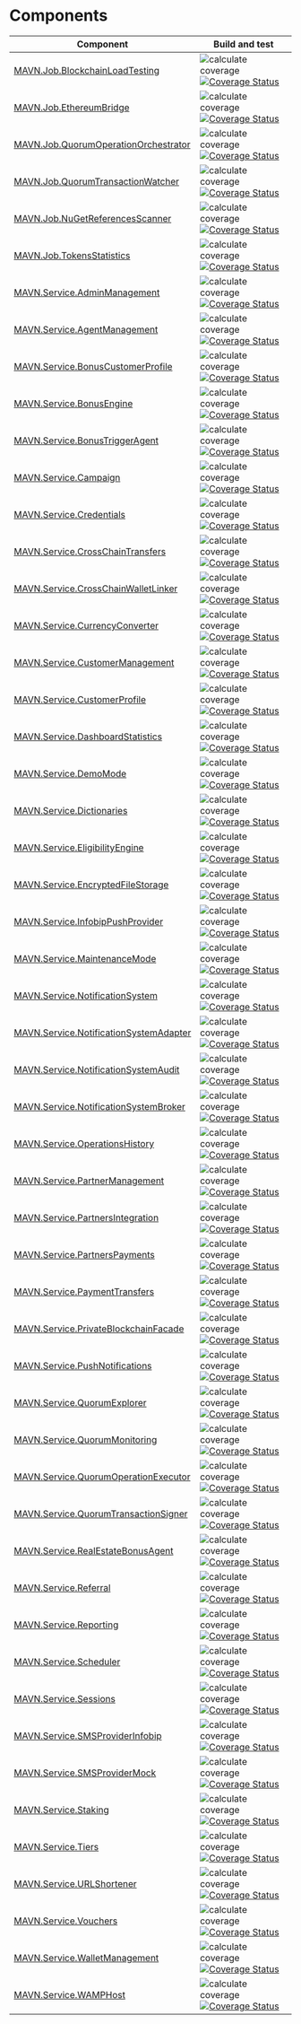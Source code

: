 # Components

Component | Build and test
--- | ---
[MAVN.Job.BlockchainLoadTesting](https://github.com/OpenMAVN/MAVN.Job.BlockchainLoadTesting) | ![calculate coverage](https://github.com/OpenMAVN/MAVN.Job.BlockchainLoadTesting/workflows/calculate%20coverage/badge.svg) [![Coverage Status](https://coveralls.io/repos/github/OpenMAVN/MAVN.Job.BlockchainLoadTesting/badge.svg?branch=master)](https://coveralls.io/github/OpenMAVN/MAVN.Job.BlockchainLoadTesting?branch=master)
[MAVN.Job.EthereumBridge](https://github.com/OpenMAVN/MAVN.Job.EthereumBridge) | ![calculate coverage](https://github.com/OpenMAVN/MAVN.Job.EthereumBridge/workflows/calculate%20coverage/badge.svg) [![Coverage Status](https://coveralls.io/repos/github/OpenMAVN/MAVN.Job.EthereumBridge/badge.svg?branch=master)](https://coveralls.io/github/OpenMAVN/MAVN.Job.EthereumBridge?branch=master)
[MAVN.Job.QuorumOperationOrchestrator](https://github.com/OpenMAVN/MAVN.Job.QuorumOperationOrchestrator) | ![calculate coverage](https://github.com/OpenMAVN/MAVN.Job.QuorumOperationOrchestrator/workflows/calculate%20coverage/badge.svg) [![Coverage Status](https://coveralls.io/repos/github/OpenMAVN/MAVN.Job.QuorumOperationOrchestrator/badge.svg?branch=master)](https://coveralls.io/github/OpenMAVN/MAVN.Job.QuorumOperationOrchestrator?branch=master)
[MAVN.Job.QuorumTransactionWatcher](https://github.com/OpenMAVN/MAVN.Job.QuorumTransactionWatcher) | ![calculate coverage](https://github.com/OpenMAVN/MAVN.Job.QuorumTransactionWatcher/workflows/calculate%20coverage/badge.svg) [![Coverage Status](https://coveralls.io/repos/github/OpenMAVN/MAVN.Job.QuorumTransactionWatcher/badge.svg?branch=master)](https://coveralls.io/github/OpenMAVN/MAVN.Job.QuorumTransactionWatcher?branch=master)
[MAVN.Job.NuGetReferencesScanner](https://github.com/OpenMAVN/MAVN.Job.NuGetReferencesScanner) | ![calculate coverage](https://github.com/OpenMAVN/MAVN.Job.NuGetReferencesScanner/workflows/calculate%20coverage/badge.svg) [![Coverage Status](https://coveralls.io/repos/github/OpenMAVN/MAVN.Job.NuGetReferencesScanner/badge.svg?branch=master)](https://coveralls.io/github/OpenMAVN/MAVN.Job.NuGetReferencesScanner?branch=master)
[MAVN.Job.TokensStatistics](https://github.com/OpenMAVN/MAVN.Job.TokensStatistics) | ![calculate coverage](https://github.com/OpenMAVN/MAVN.Job.TokensStatistics/workflows/calculate%20coverage/badge.svg) [![Coverage Status](https://coveralls.io/repos/github/OpenMAVN/MAVN.Job.TokensStatistics/badge.svg?branch=master)](https://coveralls.io/github/OpenMAVN/MAVN.Job.TokensStatistics?branch=master)
[MAVN.Service.AdminManagement](https://github.com/OpenMAVN/MAVN.Service.AdminManagement) | ![calculate coverage](https://github.com/OpenMAVN/MAVN.Service.AdminManagement/workflows/calculate%20coverage/badge.svg) [![Coverage Status](https://coveralls.io/repos/github/OpenMAVN/MAVN.Service.AdminManagement/badge.svg?branch=master)](https://coveralls.io/github/OpenMAVN/MAVN.Service.AdminManagement?branch=master)
[MAVN.Service.AgentManagement](https://github.com/OpenMAVN/MAVN.Service.AgentManagement) | ![calculate coverage](https://github.com/OpenMAVN/MAVN.Service.AgentManagement/workflows/calculate%20coverage/badge.svg) [![Coverage Status](https://coveralls.io/repos/github/OpenMAVN/MAVN.Service.AgentManagement/badge.svg?branch=master)](https://coveralls.io/github/OpenMAVN/MAVN.Service.AgentManagement?branch=master)
[MAVN.Service.BonusCustomerProfile](https://github.com/OpenMAVN/MAVN.Service.BonusCustomerProfile) | ![calculate coverage](https://github.com/OpenMAVN/MAVN.Service.BonusCustomerProfile/workflows/calculate%20coverage/badge.svg) [![Coverage Status](https://coveralls.io/repos/github/OpenMAVN/MAVN.Service.BonusCustomerProfile/badge.svg?branch=master)](https://coveralls.io/github/OpenMAVN/MAVN.Service.BonusCustomerProfile?branch=master)
[MAVN.Service.BonusEngine](https://github.com/OpenMAVN/MAVN.Service.BonusEngine) | ![calculate coverage](https://github.com/OpenMAVN/MAVN.Service.BonusEngine/workflows/calculate%20coverage/badge.svg) [![Coverage Status](https://coveralls.io/repos/github/OpenMAVN/MAVN.Service.BonusEngine/badge.svg?branch=master)](https://coveralls.io/github/OpenMAVN/MAVN.Service.BonusEngine?branch=master)
[MAVN.Service.BonusTriggerAgent](https://github.com/OpenMAVN/MAVN.Service.BonusTriggerAgent) | ![calculate coverage](https://github.com/OpenMAVN/MAVN.Service.BonusTriggerAgent/workflows/calculate%20coverage/badge.svg) [![Coverage Status](https://coveralls.io/repos/github/OpenMAVN/MAVN.Service.BonusTriggerAgent/badge.svg?branch=master)](https://coveralls.io/github/OpenMAVN/MAVN.Service.BonusTriggerAgent?branch=master)
[MAVN.Service.Campaign](https://github.com/OpenMAVN/MAVN.Service.Campaign) | ![calculate coverage](https://github.com/OpenMAVN/MAVN.Service.Campaign/workflows/calculate%20coverage/badge.svg) [![Coverage Status](https://coveralls.io/repos/github/OpenMAVN/MAVN.Service.Campaign/badge.svg?branch=master)](https://coveralls.io/github/OpenMAVN/MAVN.Service.Campaign?branch=master)
[MAVN.Service.Credentials](https://github.com/OpenMAVN/MAVN.Service.Credentials) | ![calculate coverage](https://github.com/OpenMAVN/MAVN.Service.Credentials/workflows/calculate%20coverage/badge.svg) [![Coverage Status](https://coveralls.io/repos/github/OpenMAVN/MAVN.Service.Credentials/badge.svg?branch=master)](https://coveralls.io/github/OpenMAVN/MAVN.Service.Credentials?branch=master)
[MAVN.Service.CrossChainTransfers](https://github.com/OpenMAVN/MAVN.Service.CrossChainTransfers) | ![calculate coverage](https://github.com/OpenMAVN/MAVN.Service.CrossChainTransfers/workflows/calculate%20coverage/badge.svg) [![Coverage Status](https://coveralls.io/repos/github/OpenMAVN/MAVN.Service.CrossChainTransfers/badge.svg?branch=master)](https://coveralls.io/github/OpenMAVN/MAVN.Service.CrossChainTransfers?branch=master)
[MAVN.Service.CrossChainWalletLinker](https://github.com/OpenMAVN/MAVN.Service.CrossChainWalletLinker) | ![calculate coverage](https://github.com/OpenMAVN/MAVN.Service.CrossChainWalletLinker/workflows/calculate%20coverage/badge.svg) [![Coverage Status](https://coveralls.io/repos/github/OpenMAVN/MAVN.Service.CrossChainWalletLinker/badge.svg?branch=master)](https://coveralls.io/github/OpenMAVN/MAVN.Service.CrossChainWalletLinker?branch=master)
[MAVN.Service.CurrencyConverter](https://github.com/OpenMAVN/MAVN.Service.CurrencyConverter) | ![calculate coverage](https://github.com/OpenMAVN/MAVN.Service.CurrencyConverter/workflows/calculate%20coverage/badge.svg) [![Coverage Status](https://coveralls.io/repos/github/OpenMAVN/MAVN.Service.CurrencyConverter/badge.svg?branch=master)](https://coveralls.io/github/OpenMAVN/MAVN.Service.CurrencyConverter?branch=master)
[MAVN.Service.CustomerManagement](https://github.com/OpenMAVN/MAVN.Service.CustomerManagement) | ![calculate coverage](https://github.com/OpenMAVN/MAVN.Service.CustomerManagement/workflows/calculate%20coverage/badge.svg) [![Coverage Status](https://coveralls.io/repos/github/OpenMAVN/MAVN.Service.CustomerManagement/badge.svg?branch=master)](https://coveralls.io/github/OpenMAVN/MAVN.Service.CustomerManagement?branch=master)
[MAVN.Service.CustomerProfile](https://github.com/OpenMAVN/MAVN.Service.CustomerProfile) | ![calculate coverage](https://github.com/OpenMAVN/MAVN.Service.CustomerProfile/workflows/calculate%20coverage/badge.svg) [![Coverage Status](https://coveralls.io/repos/github/OpenMAVN/MAVN.Service.CustomerProfile/badge.svg?branch=master)](https://coveralls.io/github/OpenMAVN/MAVN.Service.CustomerProfile?branch=master)
[MAVN.Service.DashboardStatistics](https://github.com/OpenMAVN/MAVN.Service.DashboardStatistics) | ![calculate coverage](https://github.com/OpenMAVN/MAVN.Service.DashboardStatistics/workflows/calculate%20coverage/badge.svg) [![Coverage Status](https://coveralls.io/repos/github/OpenMAVN/MAVN.Service.DashboardStatistics/badge.svg?branch=master)](https://coveralls.io/github/OpenMAVN/MAVN.Service.DashboardStatistics?branch=master)
[MAVN.Service.DemoMode](https://github.com/OpenMAVN/MAVN.Service.DemoMode) | ![calculate coverage](https://github.com/OpenMAVN/MAVN.Service.DemoMode/workflows/calculate%20coverage/badge.svg) [![Coverage Status](https://coveralls.io/repos/github/OpenMAVN/MAVN.Service.DemoMode/badge.svg?branch=master)](https://coveralls.io/github/OpenMAVN/MAVN.Service.DemoMode?branch=master)
[MAVN.Service.Dictionaries](https://github.com/OpenMAVN/MAVN.Service.Dictionaries) | ![calculate coverage](https://github.com/OpenMAVN/MAVN.Service.Dictionaries/workflows/calculate%20coverage/badge.svg) [![Coverage Status](https://coveralls.io/repos/github/OpenMAVN/MAVN.Service.Dictionaries/badge.svg?branch=master)](https://coveralls.io/github/OpenMAVN/MAVN.Service.Dictionaries?branch=master)
[MAVN.Service.EligibilityEngine](https://github.com/OpenMAVN/MAVN.Service.EligibilityEngine) | ![calculate coverage](https://github.com/OpenMAVN/MAVN.Service.EligibilityEngine/workflows/calculate%20coverage/badge.svg) [![Coverage Status](https://coveralls.io/repos/github/OpenMAVN/MAVN.Service.EligibilityEngine/badge.svg?branch=master)](https://coveralls.io/github/OpenMAVN/MAVN.Service.EligibilityEngine?branch=master)
[MAVN.Service.EncryptedFileStorage](https://github.com/OpenMAVN/MAVN.Service.EncryptedFileStorage) | ![calculate coverage](https://github.com/OpenMAVN/MAVN.Service.EncryptedFileStorage/workflows/calculate%20coverage/badge.svg) [![Coverage Status](https://coveralls.io/repos/github/OpenMAVN/MAVN.Service.EncryptedFileStorage/badge.svg?branch=master)](https://coveralls.io/github/OpenMAVN/MAVN.Service.EncryptedFileStorage?branch=master)
[MAVN.Service.InfobipPushProvider](https://github.com/OpenMAVN/MAVN.Service.InfobipPushProvider) | ![calculate coverage](https://github.com/OpenMAVN/MAVN.Service.InfobipPushProvider/workflows/calculate%20coverage/badge.svg) [![Coverage Status](https://coveralls.io/repos/github/OpenMAVN/MAVN.Service.InfobipPushProvider/badge.svg?branch=master)](https://coveralls.io/github/OpenMAVN/MAVN.Service.InfobipPushProvider?branch=master)
[MAVN.Service.MaintenanceMode](https://github.com/OpenMAVN/MAVN.Service.MaintenanceMode) | ![calculate coverage](https://github.com/OpenMAVN/MAVN.Service.MaintenanceMode/workflows/calculate%20coverage/badge.svg) [![Coverage Status](https://coveralls.io/repos/github/OpenMAVN/MAVN.Service.MaintenanceMode/badge.svg?branch=master)](https://coveralls.io/github/OpenMAVN/MAVN.Service.MaintenanceMode?branch=master)
[MAVN.Service.NotificationSystem](https://github.com/OpenMAVN/MAVN.Service.NotificationSystem) | ![calculate coverage](https://github.com/OpenMAVN/MAVN.Service.NotificationSystem/workflows/calculate%20coverage/badge.svg) [![Coverage Status](https://coveralls.io/repos/github/OpenMAVN/MAVN.Service.NotificationSystem/badge.svg?branch=master)](https://coveralls.io/github/OpenMAVN/MAVN.Service.NotificationSystem?branch=master)
[MAVN.Service.NotificationSystemAdapter](https://github.com/OpenMAVN/MAVN.Service.NotificationSystemAdapter) | ![calculate coverage](https://github.com/OpenMAVN/MAVN.Service.NotificationSystemAdapter/workflows/calculate%20coverage/badge.svg) [![Coverage Status](https://coveralls.io/repos/github/OpenMAVN/MAVN.Service.NotificationSystemAdapter/badge.svg?branch=master)](https://coveralls.io/github/OpenMAVN/MAVN.Service.NotificationSystemAdapter?branch=master)
[MAVN.Service.NotificationSystemAudit](https://github.com/OpenMAVN/MAVN.Service.NotificationSystemAudit) | ![calculate coverage](https://github.com/OpenMAVN/MAVN.Service.NotificationSystemAudit/workflows/calculate%20coverage/badge.svg) [![Coverage Status](https://coveralls.io/repos/github/OpenMAVN/MAVN.Service.NotificationSystemAudit/badge.svg?branch=master)](https://coveralls.io/github/OpenMAVN/MAVN.Service.NotificationSystemAudit?branch=master)
[MAVN.Service.NotificationSystemBroker](https://github.com/OpenMAVN/MAVN.Service.NotificationSystemBroker) | ![calculate coverage](https://github.com/OpenMAVN/MAVN.Service.NotificationSystemBroker/workflows/calculate%20coverage/badge.svg) [![Coverage Status](https://coveralls.io/repos/github/OpenMAVN/MAVN.Service.NotificationSystemBroker/badge.svg?branch=master)](https://coveralls.io/github/OpenMAVN/MAVN.Service.NotificationSystemBroker?branch=master)
[MAVN.Service.OperationsHistory](https://github.com/OpenMAVN/MAVN.Service.OperationsHistory) | ![calculate coverage](https://github.com/OpenMAVN/MAVN.Service.OperationsHistory/workflows/calculate%20coverage/badge.svg) [![Coverage Status](https://coveralls.io/repos/github/OpenMAVN/MAVN.Service.OperationsHistory/badge.svg?branch=master)](https://coveralls.io/github/OpenMAVN/MAVN.Service.OperationsHistory?branch=master)
[MAVN.Service.PartnerManagement](https://github.com/OpenMAVN/MAVN.Service.PartnerManagement) | ![calculate coverage](https://github.com/OpenMAVN/MAVN.Service.PartnerManagement/workflows/calculate%20coverage/badge.svg) [![Coverage Status](https://coveralls.io/repos/github/OpenMAVN/MAVN.Service.PartnerManagement/badge.svg?branch=master)](https://coveralls.io/github/OpenMAVN/MAVN.Service.PartnerManagement?branch=master)
[MAVN.Service.PartnersIntegration](https://github.com/OpenMAVN/MAVN.Service.PartnersIntegration) | ![calculate coverage](https://github.com/OpenMAVN/MAVN.Service.PartnersIntegration/workflows/calculate%20coverage/badge.svg) [![Coverage Status](https://coveralls.io/repos/github/OpenMAVN/MAVN.Service.PartnersIntegration/badge.svg?branch=master)](https://coveralls.io/github/OpenMAVN/MAVN.Service.PartnersIntegration?branch=master)
[MAVN.Service.PartnersPayments](https://github.com/OpenMAVN/MAVN.Service.PartnersPayments) | ![calculate coverage](https://github.com/OpenMAVN/MAVN.Service.PartnersPayments/workflows/calculate%20coverage/badge.svg) [![Coverage Status](https://coveralls.io/repos/github/OpenMAVN/MAVN.Service.PartnersPayments/badge.svg?branch=master)](https://coveralls.io/github/OpenMAVN/MAVN.Service.PartnersPayments?branch=master)
[MAVN.Service.PaymentTransfers](https://github.com/OpenMAVN/MAVN.Service.PaymentTransfers) | ![calculate coverage](https://github.com/OpenMAVN/MAVN.Service.PaymentTransfers/workflows/calculate%20coverage/badge.svg) [![Coverage Status](https://coveralls.io/repos/github/OpenMAVN/MAVN.Service.PaymentTransfers/badge.svg?branch=master)](https://coveralls.io/github/OpenMAVN/MAVN.Service.PaymentTransfers?branch=master)
[MAVN.Service.PrivateBlockchainFacade](https://github.com/OpenMAVN/MAVN.Service.PrivateBlockchainFacade) | ![calculate coverage](https://github.com/OpenMAVN/MAVN.Service.PrivateBlockchainFacade/workflows/calculate%20coverage/badge.svg) [![Coverage Status](https://coveralls.io/repos/github/OpenMAVN/MAVN.Service.PrivateBlockchainFacade/badge.svg?branch=master)](https://coveralls.io/github/OpenMAVN/MAVN.Service.PrivateBlockchainFacade?branch=master)
[MAVN.Service.PushNotifications](https://github.com/OpenMAVN/MAVN.Service.PushNotifications) | ![calculate coverage](https://github.com/OpenMAVN/MAVN.Service.PushNotifications/workflows/calculate%20coverage/badge.svg) [![Coverage Status](https://coveralls.io/repos/github/OpenMAVN/MAVN.Service.PushNotifications/badge.svg?branch=master)](https://coveralls.io/github/OpenMAVN/MAVN.Service.PushNotifications?branch=master)
[MAVN.Service.QuorumExplorer](https://github.com/OpenMAVN/MAVN.Service.QuorumExplorer) | ![calculate coverage](https://github.com/OpenMAVN/MAVN.Service.QuorumExplorer/workflows/calculate%20coverage/badge.svg) [![Coverage Status](https://coveralls.io/repos/github/OpenMAVN/MAVN.Service.QuorumExplorer/badge.svg?branch=master)](https://coveralls.io/github/OpenMAVN/MAVN.Service.QuorumExplorer?branch=master)
[MAVN.Service.QuorumMonitoring](https://github.com/OpenMAVN/MAVN.Service.QuorumMonitoring) | ![calculate coverage](https://github.com/OpenMAVN/MAVN.Service.QuorumMonitoring/workflows/calculate%20coverage/badge.svg) [![Coverage Status](https://coveralls.io/repos/github/OpenMAVN/MAVN.Service.QuorumMonitoring/badge.svg?branch=master)](https://coveralls.io/github/OpenMAVN/MAVN.Service.QuorumMonitoring?branch=master)
[MAVN.Service.QuorumOperationExecutor](https://github.com/OpenMAVN/MAVN.Service.QuorumOperationExecutor) | ![calculate coverage](https://github.com/OpenMAVN/MAVN.Service.QuorumOperationExecutor/workflows/calculate%20coverage/badge.svg) [![Coverage Status](https://coveralls.io/repos/github/OpenMAVN/MAVN.Service.QuorumOperationExecutor/badge.svg?branch=master)](https://coveralls.io/github/OpenMAVN/MAVN.Service.QuorumOperationExecutor?branch=master)
[MAVN.Service.QuorumTransactionSigner](https://github.com/OpenMAVN/MAVN.Service.QuorumTransactionSigner) | ![calculate coverage](https://github.com/OpenMAVN/MAVN.Service.QuorumTransactionSigner/workflows/calculate%20coverage/badge.svg) [![Coverage Status](https://coveralls.io/repos/github/OpenMAVN/MAVN.Service.QuorumTransactionSigner/badge.svg?branch=master)](https://coveralls.io/github/OpenMAVN/MAVN.Service.QuorumTransactionSigner?branch=master)
[MAVN.Service.RealEstateBonusAgent](https://github.com/OpenMAVN/MAVN.Service.RealEstateBonusAgent) | ![calculate coverage](https://github.com/OpenMAVN/MAVN.Service.RealEstateBonusAgent/workflows/calculate%20coverage/badge.svg) [![Coverage Status](https://coveralls.io/repos/github/OpenMAVN/MAVN.Service.RealEstateBonusAgent/badge.svg?branch=master)](https://coveralls.io/github/OpenMAVN/MAVN.Service.RealEstateBonusAgent?branch=master)
[MAVN.Service.Referral](https://github.com/OpenMAVN/MAVN.Service.Referral) | ![calculate coverage](https://github.com/OpenMAVN/MAVN.Service.Referral/workflows/calculate%20coverage/badge.svg) [![Coverage Status](https://coveralls.io/repos/github/OpenMAVN/MAVN.Service.Referral/badge.svg?branch=master)](https://coveralls.io/github/OpenMAVN/MAVN.Service.Referral?branch=master)
[MAVN.Service.Reporting](https://github.com/OpenMAVN/MAVN.Service.Reporting) | ![calculate coverage](https://github.com/OpenMAVN/MAVN.Service.Reporting/workflows/calculate%20coverage/badge.svg) [![Coverage Status](https://coveralls.io/repos/github/OpenMAVN/MAVN.Service.Reporting/badge.svg?branch=master)](https://coveralls.io/github/OpenMAVN/MAVN.Service.Reporting?branch=master)
[MAVN.Service.Scheduler](https://github.com/OpenMAVN/MAVN.Service.Scheduler) | ![calculate coverage](https://github.com/OpenMAVN/MAVN.Service.Scheduler/workflows/calculate%20coverage/badge.svg) [![Coverage Status](https://coveralls.io/repos/github/OpenMAVN/MAVN.Service.Scheduler/badge.svg?branch=master)](https://coveralls.io/github/OpenMAVN/MAVN.Service.Scheduler?branch=master)
[MAVN.Service.Sessions](https://github.com/OpenMAVN/MAVN.Service.Sessions) | ![calculate coverage](https://github.com/OpenMAVN/MAVN.Service.Sessions/workflows/calculate%20coverage/badge.svg) [![Coverage Status](https://coveralls.io/repos/github/OpenMAVN/MAVN.Service.Sessions/badge.svg?branch=master)](https://coveralls.io/github/OpenMAVN/MAVN.Service.Sessions?branch=master)
[MAVN.Service.SMSProviderInfobip](https://github.com/OpenMAVN/MAVN.Service.SMSProviderInfobip) | ![calculate coverage](https://github.com/OpenMAVN/MAVN.Service.SMSProviderInfobip/workflows/calculate%20coverage/badge.svg) [![Coverage Status](https://coveralls.io/repos/github/OpenMAVN/MAVN.Service.SMSProviderInfobip/badge.svg?branch=master)](https://coveralls.io/github/OpenMAVN/MAVN.Service.SMSProviderInfobip?branch=master)
[MAVN.Service.SMSProviderMock](https://github.com/OpenMAVN/MAVN.Service.SMSProviderMock) | ![calculate coverage](https://github.com/OpenMAVN/MAVN.Service.SMSProviderMock/workflows/calculate%20coverage/badge.svg) [![Coverage Status](https://coveralls.io/repos/github/OpenMAVN/MAVN.Service.SMSProviderMock/badge.svg?branch=master)](https://coveralls.io/github/OpenMAVN/MAVN.Service.SMSProviderMock?branch=master)
[MAVN.Service.Staking](https://github.com/OpenMAVN/MAVN.Service.Staking) | ![calculate coverage](https://github.com/OpenMAVN/MAVN.Service.Staking/workflows/calculate%20coverage/badge.svg) [![Coverage Status](https://coveralls.io/repos/github/OpenMAVN/MAVN.Service.Staking/badge.svg?branch=master)](https://coveralls.io/github/OpenMAVN/MAVN.Service.Staking?branch=master)
[MAVN.Service.Tiers](https://github.com/OpenMAVN/MAVN.Service.Tiers) | ![calculate coverage](https://github.com/OpenMAVN/MAVN.Service.Tiers/workflows/calculate%20coverage/badge.svg) [![Coverage Status](https://coveralls.io/repos/github/OpenMAVN/MAVN.Service.Tiers/badge.svg?branch=master)](https://coveralls.io/github/OpenMAVN/MAVN.Service.Tiers?branch=master)
[MAVN.Service.URLShortener](https://github.com/OpenMAVN/MAVN.Service.URLShortener) | ![calculate coverage](https://github.com/OpenMAVN/MAVN.Service.URLShortener/workflows/calculate%20coverage/badge.svg) [![Coverage Status](https://coveralls.io/repos/github/OpenMAVN/MAVN.Service.URLShortener/badge.svg?branch=master)](https://coveralls.io/github/OpenMAVN/MAVN.Service.URLShortener?branch=master)
[MAVN.Service.Vouchers](https://github.com/OpenMAVN/MAVN.Service.Vouchers) | ![calculate coverage](https://github.com/OpenMAVN/MAVN.Service.Vouchers/workflows/calculate%20coverage/badge.svg) [![Coverage Status](https://coveralls.io/repos/github/OpenMAVN/MAVN.Service.Vouchers/badge.svg?branch=master)](https://coveralls.io/github/OpenMAVN/MAVN.Service.Vouchers?branch=master)
[MAVN.Service.WalletManagement](https://github.com/OpenMAVN/MAVN.Service.WalletManagement) | ![calculate coverage](https://github.com/OpenMAVN/MAVN.Service.WalletManagement/workflows/calculate%20coverage/badge.svg) [![Coverage Status](https://coveralls.io/repos/github/OpenMAVN/MAVN.Service.WalletManagement/badge.svg?branch=master)](https://coveralls.io/github/OpenMAVN/MAVN.Service.WalletManagement?branch=master)
[MAVN.Service.WAMPHost](https://github.com/OpenMAVN/MAVN.Service.WAMPHost) | ![calculate coverage](https://github.com/OpenMAVN/MAVN.Service.WAMPHost/workflows/calculate%20coverage/badge.svg) [![Coverage Status](https://coveralls.io/repos/github/OpenMAVN/MAVN.Service.WAMPHost/badge.svg?branch=master)](https://coveralls.io/github/OpenMAVN/MAVN.Service.WAMPHost?branch=master)
